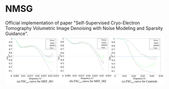 # NMSG
Official implementation of paper "Self-Supervised Cryo-Electron Tomography Volumetric Image Denoising with Noise Modeling and Sparsity Guidance".<br>
![FSCe/o curve](./Figure8.png)
